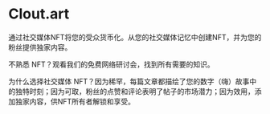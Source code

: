 # Clout.art

通过社交媒体NFT将您的受众货币化。从您的社交媒体记忆中创建NFT，并为您的粉丝提供独家内容。

不熟悉 NFT？观看我们的免费网络研讨会，找到所有需要的知识。

为什么选择社交媒体 NFT？因为稀罕，每篇文章都描绘了您的数字（嗨）故事中的独特时刻；因为可取，粉丝的点赞和评论表明了帖子的市场潜力；因为效用，添加独家内容，供NFT所有者解锁和享受。
